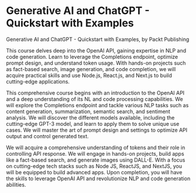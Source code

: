 # Generative AI and ChatGPT - Quickstart with Examples
Generative AI and ChatGPT - Quickstart with Examples, by Packt Publishing

This course delves deep into the OpenAI API, gaining expertise in NLP and code generation. Learn to leverage the Completions endpoint, optimize prompt design, and understand token usage. With hands-on projects such as fact-based search, image generation, and code completion, we will acquire practical skills and use Node.js, React.js, and Next.js to build cutting-edge applications.

This comprehensive course begins with an introduction to the OpenAI API and a deep understanding of its NL and code processing capabilities. We will explore the Completions endpoint and tackle various NLP tasks such as content generation, summarization, semantic search, and sentiment analysis. We will discover the different models available, including the cutting-edge GPT-3 model, and learn to apply them to solve unique use cases. We will master the art of prompt design and settings to optimize API output and control generated text.

We will acquire a comprehensive understanding of tokens and their role in controlling API response. We will engage in hands-on projects, build apps like a fact-based search, and generate images using DALL-E.
With a focus on cutting-edge tech stacks such as Node JS, ReactJS, and NextJS, you will be equipped to build advanced apps. Upon completion, you will have the skills to leverage OpenAI API and revolutionize NLP and code generation abilities.
